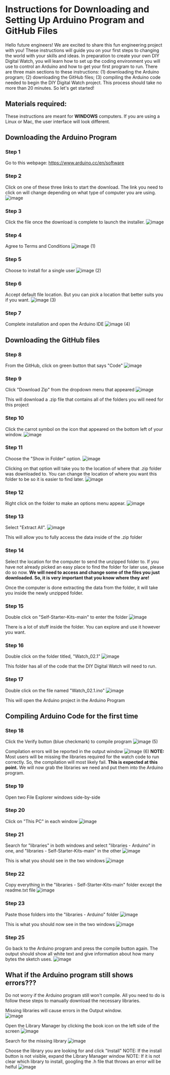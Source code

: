# Instructions for Downloading and Setting Up Arduino Program and GitHub Files
Hello future engineers! We are excited to share this fun engineering project with you! These instructions will guide you on your first steps to changing the world with your skills and ideas. In preparation to create your own DIY Digital Watch, you will learn how to set up the coding environment you will use to control an Arduino and how to get your first program to run. There are three main sections to these instructions: (1) downloading the Arduino program; (2) downloading the GitHub files; (3) compiling the Arduino code needed to begin the DIY Digital Watch project. This process should take no more than 20 minutes. So let's get started!

## Materials required:
These instructions are meant for **WINDOWS** computers. If you are using a Linux or Mac, the user interface will look different.

## Downloading the Arduino Program

### Step 1
Go to this webpage: https://www.arduino.cc/en/software

### Step 2
Click on one of these three links to start the download. The link you need to click on will change depending on what type of computer you are using. 
![image](https://user-images.githubusercontent.com/63425135/226770371-410e9a71-cb2c-4d7d-b8db-c7cd933b3cf7.png)

### Step 3
Click the file once the download is complete to launch the installer.
![image](https://user-images.githubusercontent.com/63425135/226972112-4df4d514-8eda-491d-acc9-79fe1b5cd220.png)

### Step 4
Agree to Terms and Conditions 
![image (1)](https://user-images.githubusercontent.com/97060692/226774761-e1a90981-11a1-4aac-84a5-a397f853eb19.png)

### Step 5
Choose to install for a single user
![image (2)](https://user-images.githubusercontent.com/97060692/226774866-7d62e2af-11a7-437d-9fb7-413606e08a0c.png)

### Step 6
Accept default file location. But you can pick a location that better suits you if you want.
![image (3)](https://user-images.githubusercontent.com/97060692/226774965-4bf02f7d-7762-420f-83b5-cb4786660af1.png)

### Step 7
Complete installation and open the Arduino IDE
![image (4)](https://user-images.githubusercontent.com/97060692/226775143-bd63b124-2bf6-4072-9f55-3f3eba4c0e50.png)


## Downloading the GitHub files

### Step 8
From the GitHub, click on green button that says "Code"
![image](https://user-images.githubusercontent.com/63425135/226771511-e568b523-3d27-42c8-b512-804fc9b7fee8.png)

### Step 9
Click "Download Zip" from the dropdown menu that appeared
![image](https://user-images.githubusercontent.com/63425135/226771765-abfcf85e-16ef-4540-87b2-27067f0453cb.png)

This will download a .zip file that contains all of the folders you will need for this project

### Step 10
Click the carrot symbol on the icon that appeared on the bottom left of your window.
![image](https://user-images.githubusercontent.com/63425135/226771989-ae3a51ec-529b-442b-af1e-81303c110482.png)

### Step 11
Choose the "Show in Folder" option.
![image](https://user-images.githubusercontent.com/63425135/226772040-52b03f58-548c-4bb5-a41e-e768be659d3e.png)

Clicking on that option will take you to the location of where that .zip folder was downloaded to. You can change the location of where you want this folder to be so it is easier to find later.
![image](https://user-images.githubusercontent.com/63425135/226773381-eeb3bc1d-a67d-49cc-bb3c-6f86ddce9e83.png)

### Step 12
Right click on the folder to make an options menu appear.
![image](https://user-images.githubusercontent.com/63425135/226772311-7fce53dc-5bc2-450c-b52a-d0e4db331b89.png)

### Step 13
Select "Extract All".
![image](https://user-images.githubusercontent.com/63425135/226772425-2f1e9532-07bd-4a5d-8438-c006897b0cc7.png)

This will allow you to fully access the data inside of the .zip folder

### Step 14
Select the location for the computer to send the unzipped folder to.
If you have not already picked an easy place to find the folder for later use, please do so now. **We will need to access and change some of the files you just downloaded. So, it is very important that you know where they are!**

Once the computer is done extracting the data from the folder, it will take you inside the newly unzipped folder.

### Step 15
Double click on "Self-Starter-Kits-main" to enter the folder
![image](https://user-images.githubusercontent.com/63425135/226772847-c318fcc4-3718-4497-85bd-0704b9bd929e.png)

There is a lot of stuff inside the folder. You can explore and use it however you want.

### Step 16
Double click on the folder titled, "Watch_02.1"
![image](https://user-images.githubusercontent.com/63425135/226773092-0b2b55e0-8ddb-4c9f-9dcc-61c9e03cfbec.png)

This folder has all of the code that the DIY Digital Watch will need to run.

### Step 17
Double click on the file named "Watch_02.1.ino"
![image](https://user-images.githubusercontent.com/63425135/226773203-bd785b97-69db-4794-aa57-bc6bd58d8a77.png)

This will open the Arduino project in the Arduino Program


## Compiling Arduino Code for the first time

### Step 18
Click the Verify button (blue checkmark) to compile program
![image (5)](https://user-images.githubusercontent.com/97060692/226983691-987cdcde-3dc5-4bd3-ab11-c875d8c46434.png)

Compilation errors will be reported in the output window
![image (6)](https://user-images.githubusercontent.com/97060692/226984462-8e9e4500-bdd5-471e-aec4-aa33e5c208ae.png)
**NOTE:** Most users will be missing the libraries required for the watch code to run correctly. So, the compilation will most likely fail. **This is expected at this point.** We will now grab the libraries we need and put them into the Arduino program.

### Step 19
Open two File Explorer windows side-by-side 

### Step 20
Click on "This PC" in each window
![image](https://user-images.githubusercontent.com/97060692/226994200-30a1c028-59f0-45dd-bf77-edd137de9f38.png)

### Step 21 
Search for "libraries" in both windows and select "libraries - Arduino" in one, and "libraries - Self-Starter-Kits-main" in the other
![image](https://user-images.githubusercontent.com/97060692/226994293-a6f99868-0cdf-4973-93e3-5c167539a3d9.png)

This is what you should see in the two windows
![image](https://user-images.githubusercontent.com/97060692/226996576-00003dab-dd80-449d-96a8-c08c140147dd.png)

### Step 22
Copy everything in the "libraries - Self-Starter-Kits-main" folder except the readme.txt file
![image](https://user-images.githubusercontent.com/97060692/226996631-ae66f923-edbc-4545-aff2-f39477de7567.png)

### Step 23
Paste those folders into the "libraries - Arduino" folder
![image](https://user-images.githubusercontent.com/97060692/226996691-b9582f36-b0ea-4824-9163-0b74be607565.png)

This is what you should now see in the two windows
![image](https://user-images.githubusercontent.com/97060692/226996795-01627129-c33d-4b5e-a5e3-557b7ca6e7b3.png)

### Step 25
Go back to the Arduino program and press the compile button again. The output should show all white text and give information about how many bytes the sketch uses.
![image](https://user-images.githubusercontent.com/97060692/226996853-33c220dd-5a86-4631-82b6-caee11035c03.png)


## What if the Arduino program still shows errors???

Do not worry if the Arduino program still won't compile. All you need to do is follow these steps to manually download the necessary libraries.

Missing libraries will cause errors in the Output window.  
![image](https://user-images.githubusercontent.com/97060692/227089647-455b3175-59ef-4b4d-83b3-136f7a8384a0.png)

Open the Library Manager by clicking the book icon on the left side of the screen
![image](https://user-images.githubusercontent.com/97060692/227089750-01aca051-a28d-4d34-a479-958ea7e5cf2c.png)

Search for the missing library
![image](https://user-images.githubusercontent.com/97060692/227089954-b4d9b1b2-d35b-4680-ab92-371a4f4a695d.png)

Choose the library you are looking for and click "Install"
NOTE: If the install button is not visible, expand the Library Manager window
NOTE: If it is not clear which library to install, googling the .h file that throws an error will be helful
![image](https://user-images.githubusercontent.com/97060692/227090402-fb368dc7-b31a-4cb8-8626-7158554aac20.png)


